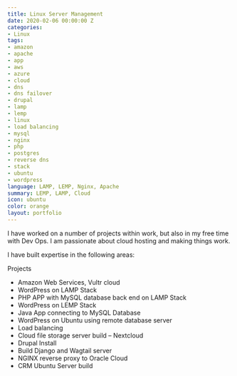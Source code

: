 ```yaml
---
title: Linux Server Management
date: 2020-02-06 00:00:00 Z
categories:
- Linux
tags:
- amazon
- apache
- app
- aws
- azure
- cloud
- dns
- dns failover
- drupal
- lamp
- lemp
- linux
- load balancing
- mysql
- nginx
- php
- postgres
- reverse dns
- stack
- ubuntu
- wordpress
language: LAMP, LEMP, Nginx, Apache
summary: LEMP, LAMP, Cloud
icon: ubuntu
color: orange
layout: portfolio
---
```


I have worked on a number of projects within work, but also in my free time with Dev Ops. I am passionate about cloud hosting and making things work.

I have built expertise in the following areas:

Projects

- Amazon Web Services, Vultr cloud
- WordPress on LAMP Stack
- PHP APP with MySQL database back end on LAMP Stack
- WordPress on LEMP Stack
- Java App connecting to MySQL Database
- WordPress on Ubuntu using remote database server
- Load balancing
- Cloud file storage server build – Nextcloud
- Drupal Install
- Build Django and Wagtail server
- NGINX reverse proxy to Oracle Cloud
- CRM Ubuntu Server build
